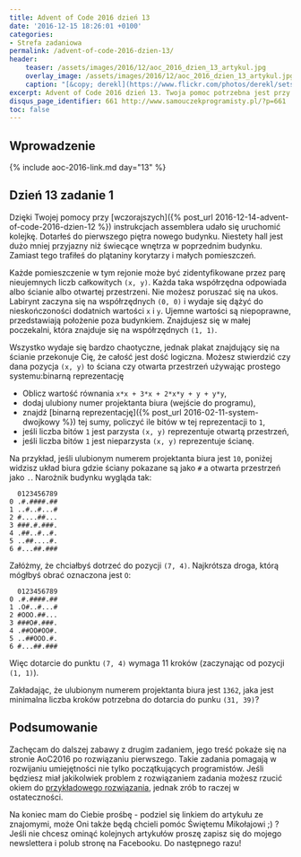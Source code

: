 ```yaml
---
title: Advent of Code 2016 dzień 13
date: '2016-12-15 18:26:01 +0100'
categories:
- Strefa zadaniowa
permalink: /advent-of-code-2016-dzien-13/
header:
    teaser: /assets/images/2016/12/aoc_2016_dzien_13_artykul.jpg
    overlay_image: /assets/images/2016/12/aoc_2016_dzien_13_artykul.jpg
    caption: "[&copy; derekl](https://www.flickr.com/photos/derekl/sets/72157649148835567)"
excerpt: Advent of Code 2016 dzień 13. Twoja pomoc potrzebna jest przy odnalezieniu drogi w labiryncie nowego budynku, dasz radę znaleźć najkrótszą możliwą drogę?
disqus_page_identifier: 661 http://www.samouczekprogramisty.pl/?p=661
toc: false
---
```


## Wprowadzenie
  
{% include aoc-2016-link.md day="13" %}

## Dzień 13 zadanie 1
  
Dzięki Twojej pomocy przy [wczorajszych]({% post_url 2016-12-14-advent-of-code-2016-dzien-12 %}) instrukcjach assemblera udało się uruchomić kolejkę. Dotarłeś do pierwszego piętra nowego budynku. Niestety hall jest dużo mniej przyjazny niż świecące wnętrza w poprzednim budynku. Zamiast tego trafiłeś do plątaniny korytarzy i małych pomieszczeń.

Każde pomieszczenie w tym rejonie może być zidentyfikowane przez parę nieujemnych liczb całkowitych `(x, y)`. Każda taka współrzędna odpowiada albo ścianie albo otwartej przestrzeni. Nie możesz poruszać się na ukos. Labirynt zaczyna się na współrzędnych `(0, 0)` i wydaje się dążyć do nieskończoności dodatnich wartości `x` i `y`. Ujemne wartości są niepoprawne, przedstawiają położenie poza budynkiem. Znajdujesz się w małej poczekalni, która znajduje się na współrzędnych `(1, 1)`.

Wszystko wydaje się bardzo chaotyczne, jednak plakat znajdujący się na ścianie przekonuje Cię, że całość jest dość logiczna. Możesz stwierdzić czy dana pozycja `(x, y)` to ściana czy otwarta przestrzeń używając prostego systemu:binarną reprezentację

- Oblicz wartość równania `x*x + 3*x + 2*x*y + y + y*y`,
- dodaj ulubiony numer projektanta biura (wejście do programu),
- znajdź [binarną reprezentację]({% post_url 2016-02-11-system-dwojkowy %}) tej sumy, policzyć ile bitów w tej reprezentacji to `1`,
- jeśli liczba bitów `1` jest parzysta `(x, y)` reprezentuje otwartą przestrzeń,
- jeśli liczba bitów `1` jest nieparzysta `(x, y)` reprezentuje ścianę.
  
Na przykład, jeśli ulubionym numerem projektanta biura jest `10`, poniżej widzisz układ biura gdzie ściany pokazane są jako `#` a otwarta przestrzeń jako `.`. Narożnik budynku wygląda tak:

      0123456789
    0 .#.####.##
    1 ..#..#...#
    2 #....##...
    3 ###.#.###.
    4 .##..#..#.
    5 ..##....#.
    6 #...##.###
  
Załóżmy, że chciałbyś dotrzeć do pozycji `(7, 4)`. Najkrótsza droga, którą mógłbyś obrać oznaczona jest `O`:

      0123456789
    0 .#.####.##
    1 .O#..#...#
    2 #OOO.##...
    3 ###O#.###.
    4 .##OO#OO#.
    5 ..##OOO.#.
    6 #...##.###
  
Więc dotarcie do punktu `(7, 4)` wymaga 11 kroków (zaczynając od pozycji `(1, 1)`).

Zakładając, że ulubionym numerem projektanta biura jest `1362`, jaka jest minimalna liczba kroków potrzebna do dotarcia do punku `(31, 39)`?

## Podsumowanie
  
Zachęcam do dalszej zabawy z drugim zadaniem, jego treść pokaże się na stronie AoC2016 po rozwiązaniu pierwszego. Takie zadania pomagają w rozwijaniu umiejętności nie tylko początkujących programistów. Jeśli będziesz miał jakikolwiek problem z rozwiązaniem zadania możesz rzucić okiem do [przykładowego rozwiązania](https://github.com/SamouczekProgramisty/StrefaZadaniowaSamouka/tree/master/05_aoc_2016/src/main/java/pl/samouczekprogramisty/szs/aoc2016/day13), jednak zrób to raczej w ostateczności.

Na koniec mam do Ciebie prośbę - podziel się linkiem do artykułu ze znajomymi, może Oni także będą chcieli pomóc Świętemu Mikołajowi ;) ? Jeśli nie chcesz ominąć kolejnych artykułów proszę zapisz się do mojego newslettera i polub stronę na Facebooku. Do następnego razu!
